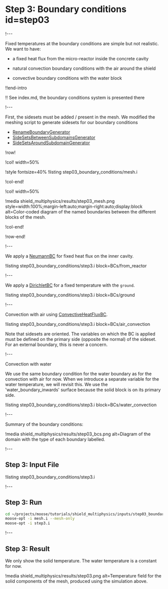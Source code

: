 # Step 3: Boundary conditions id=step03

!---

Fixed temperatures at the boundary conditions are simple but not realistic. We want to have:

- a fixed heat flux from the micro-reactor inside the concrete cavity

- natural convection boundary conditions with the air around the shield

- convective boundary conditions with the water block

!!end-intro

!! See index.md, the boundary conditions system is presented there

!---

First, the sidesets must be added / present in the mesh.
We modified the meshing script to generate sidesets for our boundary conditions

- [RenameBoundaryGenerator](RenameBoundaryGenerator.md)
- [SideSetsBetweenSubdomainsGenerator](SideSetsBetweenSubdomainsGenerator.md)
- [SideSetsAroundSubdomainGenerator](SideSetsAroundSubdomainGenerator.md)

!row!

!col! width=50%

!style fontsize=40%
!listing step03_boundary_conditions/mesh.i

!col-end!

!col! width=50%

!media shield_multiphysics/results/step03_mesh.png
       style=width:100%;margin-left:auto;margin-right:auto;display:block
       alt=Color-coded diagram of the named boundaries between the different blocks of the mesh.

!col-end!

!row-end!

!---

We apply a [NeumannBC](NeumannBC.md) for fixed heat flux on the inner cavity.

!listing step03_boundary_conditions/step3.i block=BCs/from_reactor

!---

We apply a [DirichletBC](DirichletBC.md) for a fixed temperature with the `ground`.

!listing step03_boundary_conditions/step3.i block=BCs/ground

!---

Convection with air using [ConvectiveHeatFluxBC](ConvectiveHeatFluxBC.md).

!listing step03_boundary_conditions/step3.i block=BCs/air_convection

Note that sidesets are oriented. The variables on which the BC is applied must be defined on the
primary side (opposite the normal) of the sideset. For an external boundary, this is never a concern.

!---

Convection with water

We use the same boundary condition for the water boundary as for the convection with air for now. When we introduce a separate variable for the
water temperature, we will revisit this.
We use the 'water_boundary_inwards' surface because the solid block is on its primary side.

!listing step03_boundary_conditions/step3.i block=BCs/water_convection

!---

Summary of the boundary conditions:

!media shield_multiphysics/results/step03_bcs.png
       alt=Diagram of the domain with the type of each boundary labelled.

!---

## Step 3: Input File

!listing step03_boundary_conditions/step3.i

!---

## Step 3: Run

```bash
cd ~/projects/moose/tutorials/shield_multiphysics/inputs/step03_boundary_conditions
moose-opt -i mesh.i --mesh-only
moose-opt -i step3.i
```

!---

## Step 3: Result

We only show the solid temperature. The water temperature is a constant for now.

!media shield_multiphysics/results/step03.png
       alt=Temperature field for the solid components of the mesh, produced using the simulation above.
